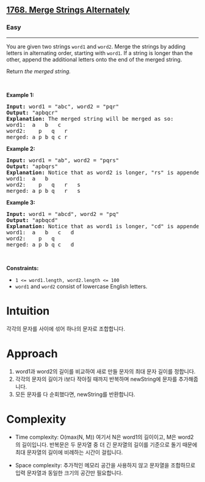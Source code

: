 <h2><a href="https://leetcode.com/problems/merge-strings-alternately/">1768. Merge Strings Alternately</a></h2><h3>Easy</h3><hr><div><p>You are given two strings <code>word1</code> and <code>word2</code>. Merge the strings by adding letters in alternating order, starting with <code>word1</code>. If a string is longer than the other, append the additional letters onto the end of the merged string.</p>

<p>Return <em>the merged string.</em></p>

<p>&nbsp;</p>
<p><strong class="example">Example 1:</strong></p>

<pre><strong>Input:</strong> word1 = "abc", word2 = "pqr"
<strong>Output:</strong> "apbqcr"
<strong>Explanation:</strong>&nbsp;The merged string will be merged as so:
word1:  a   b   c
word2:    p   q   r
merged: a p b q c r
</pre>

<p><strong class="example">Example 2:</strong></p>

<pre><strong>Input:</strong> word1 = "ab", word2 = "pqrs"
<strong>Output:</strong> "apbqrs"
<strong>Explanation:</strong>&nbsp;Notice that as word2 is longer, "rs" is appended to the end.
word1:  a   b 
word2:    p   q   r   s
merged: a p b q   r   s
</pre>

<p><strong class="example">Example 3:</strong></p>

<pre><strong>Input:</strong> word1 = "abcd", word2 = "pq"
<strong>Output:</strong> "apbqcd"
<strong>Explanation:</strong>&nbsp;Notice that as word1 is longer, "cd" is appended to the end.
word1:  a   b   c   d
word2:    p   q 
merged: a p b q c   d
</pre>

<p>&nbsp;</p>
<p><strong>Constraints:</strong></p>

<ul>
	<li><code>1 &lt;= word1.length, word2.length &lt;= 100</code></li>
	<li><code>word1</code> and <code>word2</code> consist of lowercase English letters.</li>
</ul></div>

# Intuition
각각의 문자를 사이에 섞어 하나의 문자로 조합합니다.

# Approach
1. word1과 word2의 길이를 비교하여 새로 만들 문자의 최대 문자 길이를 정합니다.
2. 각각의 문자의 길이가 i보다 작아질 때까지 반복하며 newString에 문자를 추가해줍니다.
3. 모든 문자를 다 순회했다면, newString를 반환합니다.

# Complexity
- Time complexity:
 O(max(N, M))
여기서 N은 word1의 길이이고, M은 word2의 길이입니다. 반복문은 두 문자열 중 더 긴 문자열의 길이를 기준으로 돌기 때문에 최대 문자열의 길이에 비례하는 시간이 걸립니다.

- Space complexity:
추가적인 메모리 공간을 사용하지 않고 문자열을 조합하므로 입력 문자열과 동일한 크기의 공간만 필요합니다.
